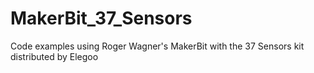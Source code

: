 # MakerBit_37_Sensors
Code examples using Roger Wagner's MakerBit with the 37 Sensors kit distributed by Elegoo

